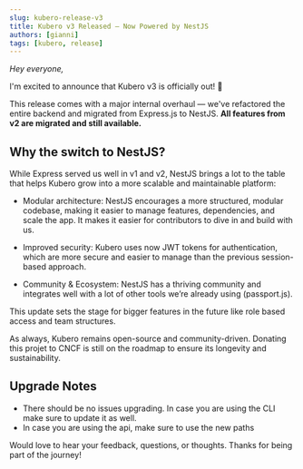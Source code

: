 ```yaml
---
slug: kubero-release-v3
title: Kubero v3 Released – Now Powered by NestJS
authors: [gianni]
tags: [kubero, release]
---
```

*Hey everyone,*

I'm excited to announce that Kubero v3 is officially out! 🎉

This release comes with a major internal overhaul — we've refactored the entire backend and migrated from Express.js to NestJS. **All features from v2 are migrated and still available.**

## Why the switch to NestJS?
While Express served us well in v1 and v2, NestJS brings a lot to the table that helps Kubero grow into a more scalable and maintainable platform:

- Modular architecture: NestJS encourages a more structured, modular codebase, making it easier to manage features, dependencies, and scale the app. It makes it easier for contributors to dive in and build with us.

- Improved security: Kubero uses now JWT tokens for authentication, which are more secure and easier to manage than the previous session-based approach.

- Community & Ecosystem: NestJS has a thriving community and integrates well with a lot of other tools we’re already using (passport.js).

This update sets the stage for bigger features in the future like role based access and team structures.

As always, Kubero remains open-source and community-driven. Donating this projet to CNCF is still on the roadmap to ensure its longevity and sustainability.

## Upgrade Notes
- There should be no issues upgrading. In case you are using the CLI make sure to update it as well.
- In case you are using the api, make sure to use the new paths

Would love to hear your feedback, questions, or thoughts. Thanks for being part of the journey!